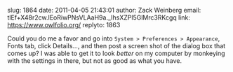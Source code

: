 slug:    1864
date:    2011-04-05 21:43:01
author:  Zack Weinberg
email:   tlEf+X48r2cw.IEoRiwPNsVLAaH9a._IhsXZPl5GlMrc3RKcgq
link:     https://www.owlfolio.org/
replyto: 1863

Could you do me a favor and go into `System > Preferences > Appearance`,
Fonts tab, click Details..., and then post a screen shot of the dialog
box that comes up?  I was able to get it to look <i>better</i> on my
computer by monkeying with the settings in there, but not as good as
what you have.
